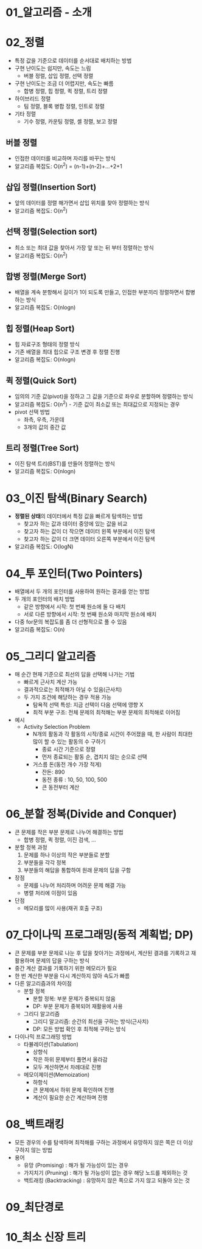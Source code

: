 # 01_알고리즘 - 소개


# 02_정렬
- 특정 값을 기준으로 데이터를 순서대로 배치하는 방법
- 구현 난이도는 쉽지만, 속도는 느림
    - 버블 정렬, 삽입 정렬, 선택 정렬
- 구현 난이도는 조금 더 어렵지만, 속도는 빠름
    - 합병 정렬, 힙 정렬, 퀵 정렬, 트리 정렬
- 하이브리드 정렬
    - 팀 정렬, 블록 병합 정렬, 인트로 정렬
- 기타 정렬
    - 기수 정렬, 카운팅 정렬, 셸 정렬, 보고 정렬

## 버블 정렬
- 인접한 데이터를 비교하며 자리를 바꾸는 방식
- 알고리즘 복잡도: O(n<sup>2</sup>) = (n-1)+(n-2)+...+2+1

## 삽입 정렬(Insertion Sort)
- 앞의 데이터를 정렬 해가면서 삽입 위치를 찾아 정렬하는 방식
- 알고리즘 복잡도: O(n<sup>2</sup>)

## 선택 정렬(Selection sort)
- 최소 또는 최대 값을 찾아서 가장 앞 또는 뒤 부터 정렬하는 방식
- 알고리즘 복잡도: O(n<sup>2</sup>)

## 합병 정렬(Merge Sort)
- 배열을 계속 분항해서 길이가 1이 되도록 만들고, 인접한 부분끼리 정렬하면서 합병하는 방식
- 알고리즘 복잡도: O(nlogn)

## 힙 정렬(Heap Sort)
- 힙 자료구조 형태의 정렬 방식
- 기존 배열을 최대 힙으로 구조 변경 후 정렬 진행
- 알고리즘 복잡도: O(nlogn)

## 퀵 정렬(Quick Sort)
- 임의의 기준 값(pivot)을 정하고 그 값을 기준으로 좌우로 분할하며 정렬하는 방식
- 알고리즘 복잡도: O(n<sup>2</sup>) - 기준 값이 최소값 또는 최대값으로 지정되는 경우
- pivot 선택 방법
    - 좌측, 우측, 가운데
    - 3개의 값의 중간 값

## 트리 정렬(Tree Sort)
- 이진 탐색 트리(BST)를 만들어 정렬하는 방식
- 알고리즘 복잡도: O(nlogn)
 
# 03_이진 탐색(Binary Search)
- **정렬된 상태**의 데이터에서 특정 값을 빠르게 탐색하는 방법
  - 찾고자 하는 값과 데이터 중앙에 있는 값을 비교
  - 찾고자 하는 값이 더 작으면 데이터 왼쪽 부분에서 이진 탐색
  - 찾고자 하는 값이 더 크면 데이터 오른쪽 부분에서 이진 탐색
- 알고리즘 복잡도: O(logN)

# 04_투 포인터(Two Pointers)
- 배열에서 두 개의 포인터를 사용하여 원하는 결과를 얻는 방법
- 두 개의 포인터의 배치 방법
  - 같은 방향에서 시작: 첫 번째 원소에 둘 다 배치
  - 서로 다른 방향에서 시작: 첫 번째 원소와 마지막 원소에 배치
- 다중 for문의 복잡도를 좀 더 선형적으로 풀 수 있음
-  알고리즘 복잡도: O(n)


# 05_그리디 알고리즘
- 매 순간 현재 기준으로 최선의 답을 선택해 나가는 기법
    - 빠르게 근사치 계산 가능
    - 결과적으로는 최적해가 아닐 수 있음(근사치)
    - 두 가지 조건에 해당하는 경우 적용 가능
        - 탐욕적 선택 특성: 지금 선택이 다음 선택에 영향 X
        - 최적 부분 구조: 전체 문제의 최적해는 부분 문제의 최적해로 이어짐
- 예시
    - Activity Selection Problem
        - N개의 활동과 각 활동의 시작/종료 시간이 주어졌을 때, 한 사람이 최대한 많이 할 수 있는 활동의 수 구하기
            - 종료 시간 기준으로 정렬
            - 먼저 종료되는 활동 순, 겹치지 않는 순으로 선택
        - 거스름 돈(동전 개수 가장 적게)
            - 잔돈: 890
            - 동전 종류 : 10, 50, 100, 500
            - 큰 동전부터 계산

# 06_분할 정복(Divide and Conquer)
- 큰 문제를 작은 부분 문제로 나누어 해결하는 방법
    - 합병 정렬, 퀵 정렬, 이진 검색, ...
- 분할 정복 과정
    1. 문제를 하나 이상의 작은 부분들로 분할
    2. 부분들을 각각 정복
    3. 부분들의 해답을 통합하여 원래 문제의 답을 구함
- 장점
    - 문제를 나누어 처리하며 어려운 문제 해결 가능
    - 병렬 처리에 이점이 있음
- 단점
    - 메모리를 많이 사용(재귀 호출 구조)

# 07_다이나믹 프로그래밍(동적 계획법; DP)
- 큰 문제를 부분 문제로 나눈 후 답을 찾아가는 과정에서, 계산된 결과를 기록하고 재활용하며 문제의 답을 구하는 방식
- 중간 계산 결과를 기록하기 위한 메모리가 필요
- 한 번 계산한 부분을 다시 계산하지 않아 속도가 빠름
- 다른 알고리즘과의 차이점
    - 분할 정복
        - 분할 정복: 부분 문제가 중복되지 않음
        - DP: 부분 문제가 중복되어 재활용에 사용
    - 그리디 알고리즘
        - 그리디 알고리즘: 순간의 최선을 구하는 방식(근사치)
        - DP: 모든 방법 확인 후 최적해 구하는 방식
- 다이나믹 프로그래밍 방법
    - 타뷸레이션(Tabulation)
        - 상향식
        - 작은 하위 문제부터 풀면서 올라감
        - 모두 계산하면서 차례대로 진행
    - 메모이제이션(Memoization)
        - 하항식
        - 큰 문제에서 하위 문제 확인하며 진행
        - 계산이 필요한 순간 계산하며 진행
        

# 08_백트래킹
- 모든 경우의 수를 탐색하며 최적해를 구하는 과정에서 유망하지 않은 쪽은 더 이상 구하지 않는 방법
- 용어
  - 유망 (Promising) : 해가 될 가능성이 있는 경우
  - 가지치기 (Pruning) : 해가 될 가능성이 없는 경우 해당 노드를 제외하는 것
  - 백트래킹 (Backtracking) : 유망하지 않은 쪽으로 가지 않고 되돌아 오는 것 



# 09_최단경로


# 10_최소 신장 트리
